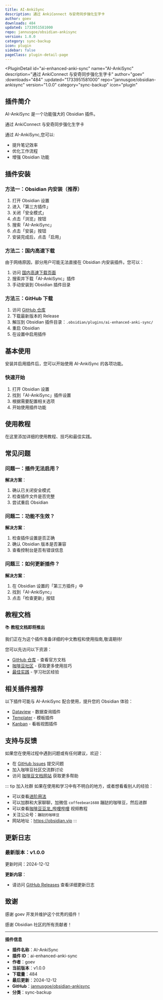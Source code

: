 ```yaml
---
title: AI-AnkiSync
description: 通过 AnkiConnect 与安奇同步强化生字卡
author: goev
downloads: 484
updated: 1733951581000
repo: jannusgoe/obsidian-ankisync
version: 1.0.0
category: sync-backup
icon: plugin
sidebar: false
pageClass: plugin-detail-page
---
```


<PluginDetail
  id="ai-enhanced-anki-sync"
  name="AI-AnkiSync"
  description="通过 AnkiConnect 与安奇同步强化生字卡"
  author="goev"
  :downloads="484"
  :updated="1733951581000"
  repo="jannusgoe/obsidian-ankisync"
  version="1.0.0"
  category="sync-backup"
  icon="plugin"
>

<!-- AUTO_GENERATED_START -->
## 插件简介

AI-AnkiSync 是一个功能强大的 Obsidian 插件。

通过 AnkiConnect 与安奇同步强化生字卡

通过 AI-AnkiSync,您可以:

- 提升笔记效率
- 优化工作流程
- 增强 Obsidian 功能

<!-- AUTO_GENERATED_END -->

<!-- AUTO_GENERATED_START -->
## 插件安装

### 方法一：Obsidian 内安装（推荐）

1. 打开 Obsidian 设置
2. 进入「第三方插件」
3. 关闭「安全模式」
4. 点击「浏览」按钮
5. 搜索「AI-AnkiSync」
6. 点击「安装」按钮
7. 安装完成后，点击「启用」

### 方法二：国内高速下载

由于网络原因，部分用户可能无法直接在 Obsidian 内安装插件。您可以：

1. 访问 [国内高速下载页面](/zh/documentation/obsidian-plugins-download.html)
2. 搜索并下载「AI-AnkiSync」插件
3. 手动安装到 Obsidian 插件目录

### 方法三：GitHub 下载

1. 访问 [GitHub 仓库](https://github.com/jannusgoe/obsidian-ankisync)
2. 下载最新版本的 Release
3. 解压到 Obsidian 插件目录：`.obsidian/plugins/ai-enhanced-anki-sync/`
4. 重启 Obsidian
5. 在设置中启用插件

## 基本使用

安装并启用插件后，您可以开始使用 AI-AnkiSync 的各项功能。

### 快速开始

1. 打开 Obsidian 设置
2. 找到「AI-AnkiSync」插件设置
3. 根据需要配置相关选项
4. 开始使用插件功能

<!-- AUTO_GENERATED_END -->

<!-- CUSTOM_CONTENT_START:tutorial -->
## 使用教程

在这里添加详细的使用教程、技巧和最佳实践。

<!-- CUSTOM_CONTENT_END:tutorial -->

<!-- SHARED_CONTENT_START -->
## 常见问题

### 问题一：插件无法启用？

**解决方案**：
1. 确认已关闭安全模式
2. 检查插件文件是否完整
3. 尝试重启 Obsidian

### 问题二：功能不生效？

**解决方案**：
1. 检查插件设置是否正确
2. 确认 Obsidian 版本是否兼容
3. 查看控制台是否有错误信息

### 问题三：如何更新插件？

**解决方案**：
1. 在 Obsidian 设置的「第三方插件」中
2. 找到「AI-AnkiSync」
3. 点击「检查更新」按钮

## 教程文档

📚 **教程文档即将推出**

我们正在为这个插件准备详细的中文教程和使用指南,敬请期待!

您可以先访问以下资源：
- [GitHub 仓库](https://github.com/jannusgoe/obsidian-ankisync) - 查看官方文档
- [咖啡豆社区](/zh/bases/) - 获取更多使用技巧
- [最佳实践](/zh/best-practices/) - 学习社区经验

## 相关插件推荐

以下插件可能与 AI-AnkiSync 配合使用，提升您的 Obsidian 体验：

- [Dataview](/zh/plugins/dataview.html) - 数据查询插件
- [Templater](/zh/plugins/templater-obsidian.html) - 模板插件
- [Kanban](/zh/plugins/obsidian-kanban.html) - 看板视图插件

## 支持与反馈

如果您在使用过程中遇到问题或有任何建议，欢迎：

- 在 [GitHub Issues](https://github.com/jannusgoe/obsidian-ankisync/issues) 提交问题
- 加入咖啡豆社区交流群讨论
- 访问 [咖啡豆文档网站](https://obsidian.vip) 获取更多帮助

::: tip 加入社群
如果在使用和学习中有不明白的地方，或者想看看别人的经验：
- 可以查看[进阶用法](/zh/advanced)
- 可以加群和大家聊聊，加微信 `coffeebean1688` 蹦跶的咖啡豆，然后进群
- 可以查看[咖啡豆豆龙_哔哩哔哩](https://space.bilibili.com/618777356) 视频教程
- 关注公众号：`蹦跶的咖啡豆`
- 网站地址：https://obsidian.vip
:::
<!-- SHARED_CONTENT_END -->

<!-- AUTO_GENERATED_START -->
## 更新日志

### 最新版本：v1.0.0

更新时间：2024-12-12

**更新内容**：
- 请访问 [GitHub Releases](https://github.com/jannusgoe/obsidian-ankisync/releases) 查看详细更新日志

## 致谢

感谢 goev 开发并维护这个优秀的插件！

感谢 Obsidian 社区的所有贡献者！

---

**插件信息**
- **插件名称**：AI-AnkiSync
- **插件 ID**：ai-enhanced-anki-sync
- **作者**：goev
- **当前版本**：v1.0.0
- **下载量**：484
- **最后更新**：2024-12-12
- **GitHub**：[jannusgoe/obsidian-ankisync](https://github.com/jannusgoe/obsidian-ankisync)
- **分类**：sync-backup
<!-- AUTO_GENERATED_END -->

</PluginDetail>

